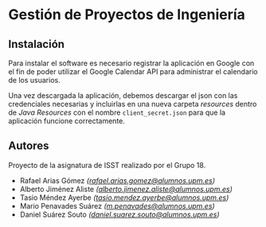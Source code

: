 # Gestión de Proyectos de Ingeniería

## Instalación

Para instalar el software es necesario registrar la aplicación en Google con el fin de poder utilizar el Google Calendar API para administrar el calendario de los usuarios.

Una vez descargada la aplicación, debemos descargar el json con las credenciales necesarias y incluirlas en una nueva carpeta _resources_ dentro de _Java Resources_ con el nombre `client_secret.json` para que la aplicación funcione correctamente. 

## Autores

Proyecto de la asignatura de ISST realizado por el Grupo 18.

* Rafael Arias Gómez *(rafael.arias.gomez@alumnos.upm.es)*
* Alberto Jiménez Aliste *(alberto.jimenez.aliste@alumnos.upm.es)*
* Tasio Méndez Ayerbe *(tasio.mendez.ayerbe@alumnos.upm.es)*
* Mario Penavades Suárez *(m.penavades@alumnos.upm.es)*
* Daniel Suárez Souto *(daniel.suarez.souto@alumnos.upm.es)*

